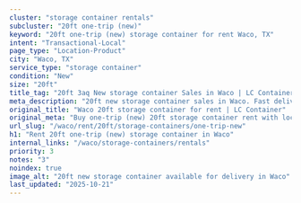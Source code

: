 ```yaml
---
cluster: "storage container rentals"
subcluster: "20ft one-trip (new)"
keyword: "20ft one-trip (new) storage container for rent Waco, TX"
intent: "Transactional-Local"
page_type: "Location-Product"
city: "Waco, TX"
service_type: "storage container"
condition: "New"
size: "20ft"
title_tag: "20ft 3aq New storage container Sales in Waco | LC Container"
meta_description: "20ft new storage container sales in Waco. Fast delivery, competitive pricing. Serving storage containers area. Quote ID: XLG. Call (214) 524-4168 for your free quote today."
original_title: "Waco 20ft storage container for rent | LC Container"
original_meta: "Buy one-trip (new) 20ft storage container rent with local delivery in Waco, TX. LC Container — local Since 2003. Request a fast quote today."
url_slug: "/waco/rent/20ft/storage-containers/one-trip-new"
h1: "Rent 20ft one-trip (new) storage container in Waco"
internal_links: "/waco/storage-containers/rentals"
priority: 3
notes: "3"
noindex: true
image_alt: "20ft new storage container available for delivery in Waco"
last_updated: "2025-10-21"
---
```


<!-- TODO: Add unique city/inventory copy, images, and internal links here. -->
